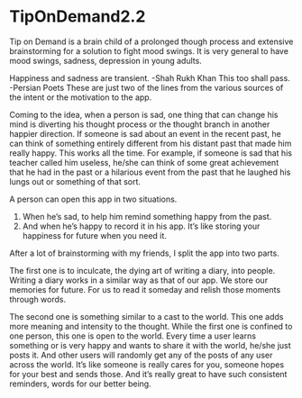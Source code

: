 # TipOnDemand2.2
Tip on Demand is a brain child of a prolonged though process and extensive brainstorming for a solution to fight mood swings. It is very general to have mood swings, sadness, depression in young adults.

Happiness and sadness are transient.
-Shah Rukh Khan
This too shall pass.
-Persian Poets
These are just two of the lines from the various sources of the intent or the motivation to the app.

Coming to the idea, when a person is sad, one thing that can change his mind is diverting his thought process or the thought branch in another happier direction. If someone is sad about an event in the recent past, he can think of something entirely different from his distant past that made him really happy. This works all the time. For example, if someone is sad that his teacher called him useless, he/she can think of some great achievement that he had in the past or a hilarious event from the past that he laughed his lungs out or something of that sort.

A person can open this app in two situations. 
1. When he’s sad, to help him remind something happy from the past.
2. And when he’s happy to record it in his app. It’s like storing your happiness for future when you need it.

After a lot of brainstorming with my friends, I split the app into two parts.

The first one is to inculcate, the dying art of writing a diary, into people. Writing a diary works in a similar way as that of our app. We store our memories for future. For us to read it someday and relish those moments through words.

The second one is something similar to a cast to the world. This one adds more meaning and intensity to the thought. While the first one is confined to one person, this one is open to the world. Every time a user learns something or is very happy and wants to share it with the world, he/she just posts it. And other users will randomly get any of the posts of any user across the world. It’s like someone is really cares for you, someone hopes for your best and sends those. And it’s really great to have such consistent reminders, words for our better being.
